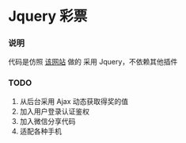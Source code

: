 # Jquery 彩票

### 说明

代码是仿照 [该网站](http://www.js-css.cn/a/jscode/award/2014/0624/1222.html) 做的
采用 Jquery，不依赖其他插件

### TODO

1. 从后台采用 Ajax 动态获取得奖的值
2. 加入用户登录认证鉴权
3. 加入微信分享代码
4. 适配各种手机

 